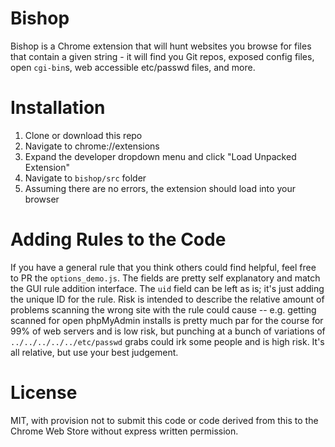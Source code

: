 Bishop
=============

Bishop is a Chrome extension that will hunt websites you browse for files that contain a given string - it will find you Git repos, exposed config files, open `cgi-bin`s, web accessible etc/passwd files, and more.

Installation
=============
1. Clone or download this repo
2. Navigate to chrome://extensions
3. Expand the developer dropdown menu and click "Load Unpacked Extension"
4. Navigate to `bishop/src` folder
5. Assuming there are no errors, the extension should load into your browser

Adding Rules to the Code
=============
If you have a general rule that you think others could find helpful, feel free to PR the `options_demo.js`. The fields are pretty self explanatory and match the GUI rule addition interface. The `uid` field can be left as is; it's just adding the unique ID for the rule. Risk is intended to describe the relative amount of problems scanning the wrong site with the rule could cause -- e.g. getting scanned for open phpMyAdmin installs is pretty much par for the course for 99% of web servers and is low risk, but punching at a bunch of variations of `../../../../../etc/passwd` grabs could irk some people and is high risk. It's all relative, but use your best judgement. 

License
=============
MIT, with provision not to submit this code or code derived from this to the Chrome Web Store without express written permission.
